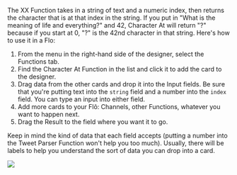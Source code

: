 
The XX Function takes in a string of text and a numeric index, then returns the character that is at that index in the string. If you put in "What is the meaning of life and everything?" and 42, Character At will return "?" because if you start at 0, "?" is the 42nd character in that string. Here's how to use it in a Flo:

1. From the menu in the right-hand side of the designer, select the Functions tab.
2. Find the Character At Function in the list and click it to add the card to the designer. 
3. Drag data from the other cards and drop it into the Input fields. Be sure that you're putting text into the `string` field and a number into the `index` field. You can type an input into either field. 
4. Add more cards to your Flõ: Channels, other Functions, whatever you want to happen next. 
5. Drag the Result to the field where you want it to go. 

Keep in mind the kind of data that each field accepts (putting a number into the Tweet Parser Function won't help you too much). Usually, there will be labels to help you understand the sort of data you can drop into a card. 

<div>
    <div style="width: 60%; float: left; margin-right: 10px">
    </div>
    <div style="width: 30%, float: left">
    	 <img src="https://s3.amazonaws.com/azuqua_static/help-center/Functions/character-at.png"></img>
    </div>
</div>
